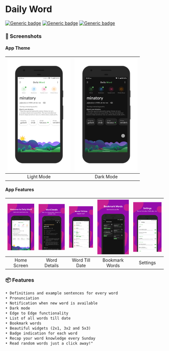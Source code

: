 # Daily Word
[![Generic badge](https://img.shields.io/badge/Platform-Android-green.svg)](https://github.com/Pramod-sj/Daily-Word)
[![Generic badge](https://img.shields.io/badge/minSdkVersion-21-green.svg)](https://github.com/Pramod-sj/Daily-Word)
[![Generic badge](https://img.shields.io/badge/Download-Google_Play-green.svg)](https://play.google.com/store/apps/details?id=com.pramod.dailyword&hl=en_IN)
### 📱 Screenshots
#### App Theme
| <img src="screenshots/home_light.png" width="200"/> | <img src="screenshots/home_dark.png" width="200"/> | 
|:---:|:---:|
|Light Mode| Dark Mode|
#### App Features
| <img src="screenshots/screen_1.png" width="200"/> | <img src="screenshots/screen_2.png" width="200"/> | <img src="screenshots/screen_3.png" width="200"/> | <img src="screenshots/screen_4.png" width="200"/> | <img src="screenshots/screen_5.png" width="200"/>
|:---:|:---:|:---:|:---:|:---:|
|Home Screen| Word Details| Word Till Date| Bookmark Words| Settings|
### 📦 Features
    • Definitions and example sentences for every word
    • Pronunciation
    • Notification when new word is available
    • Dark mode
    • Edge to Edge functionality
    • List of all words till date
    • Bookmark words
    • Beautiful widgets (2x1, 3x2 and 5x3)
    • Badge indication for each word
    • Recap your word knowledge every Sunday
    • Read random words just a click away!"
